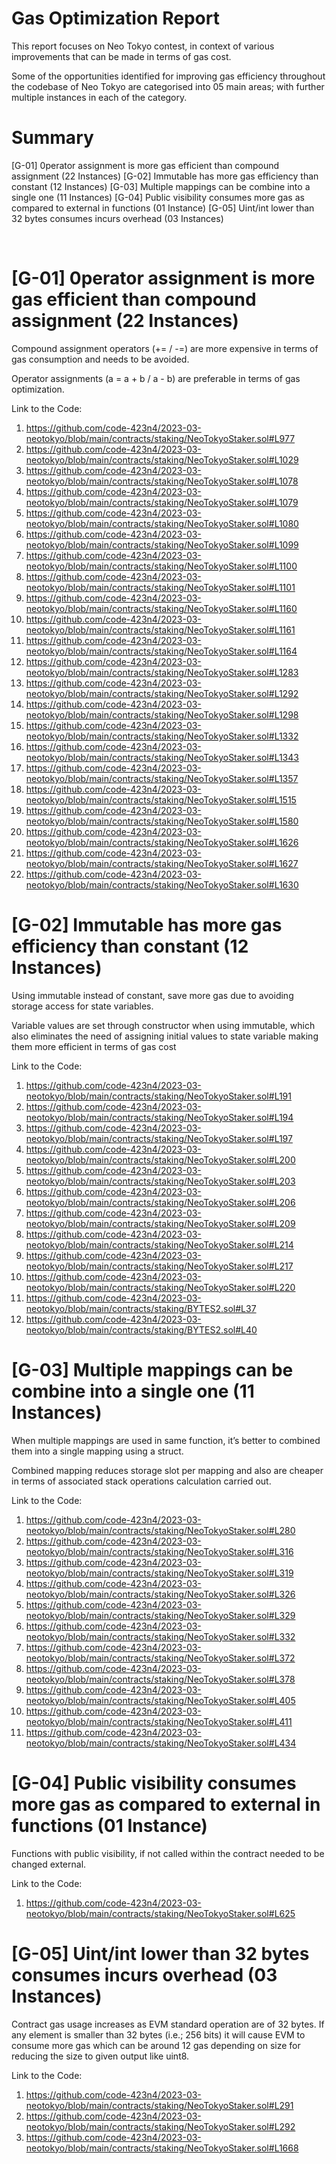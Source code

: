 
# Gas Optimization Report

This report focuses on Neo Tokyo contest, in context of various improvements that can be made in terms of gas cost.

Some of the opportunities identified for improving gas efficiency throughout the codebase of Neo Tokyo are categorised into 05 main areas; with further multiple instances in each of the category.


# Summary

[G-01] 0perator assignment is more gas efficient than compound assignment (22 Instances)
[G-02] Immutable has more gas efficiency than constant (12 Instances)
[G-03] Multiple mappings can be combine into a single one (11 Instances)
[G-04] Public visibility consumes more gas as compared to external in functions (01 Instance)
[G-05] Uint/int lower than 32 bytes consumes incurs overhead (03 Instances)

 
# [G-01] 0perator assignment is more gas efficient than compound assignment (22 Instances)

Compound assignment operators (+= / -=) are more expensive in terms of gas consumption and needs to be avoided.

Operator assignments (a = a + b / a - b) are preferable in terms of gas optimization.

Link to the Code:

1.	https://github.com/code-423n4/2023-03-neotokyo/blob/main/contracts/staking/NeoTokyoStaker.sol#L977
2.	https://github.com/code-423n4/2023-03-neotokyo/blob/main/contracts/staking/NeoTokyoStaker.sol#L1029
3.	https://github.com/code-423n4/2023-03-neotokyo/blob/main/contracts/staking/NeoTokyoStaker.sol#L1078
4.	https://github.com/code-423n4/2023-03-neotokyo/blob/main/contracts/staking/NeoTokyoStaker.sol#L1079
5.	https://github.com/code-423n4/2023-03-neotokyo/blob/main/contracts/staking/NeoTokyoStaker.sol#L1080
6.	https://github.com/code-423n4/2023-03-neotokyo/blob/main/contracts/staking/NeoTokyoStaker.sol#L1099
7.	https://github.com/code-423n4/2023-03-neotokyo/blob/main/contracts/staking/NeoTokyoStaker.sol#L1100
8.	https://github.com/code-423n4/2023-03-neotokyo/blob/main/contracts/staking/NeoTokyoStaker.sol#L1101
9.	https://github.com/code-423n4/2023-03-neotokyo/blob/main/contracts/staking/NeoTokyoStaker.sol#L1160
10.	https://github.com/code-423n4/2023-03-neotokyo/blob/main/contracts/staking/NeoTokyoStaker.sol#L1161
11.	https://github.com/code-423n4/2023-03-neotokyo/blob/main/contracts/staking/NeoTokyoStaker.sol#L1164
12.	https://github.com/code-423n4/2023-03-neotokyo/blob/main/contracts/staking/NeoTokyoStaker.sol#L1283
13.	https://github.com/code-423n4/2023-03-neotokyo/blob/main/contracts/staking/NeoTokyoStaker.sol#L1292
14.	https://github.com/code-423n4/2023-03-neotokyo/blob/main/contracts/staking/NeoTokyoStaker.sol#L1298
15.	https://github.com/code-423n4/2023-03-neotokyo/blob/main/contracts/staking/NeoTokyoStaker.sol#L1332
16.	https://github.com/code-423n4/2023-03-neotokyo/blob/main/contracts/staking/NeoTokyoStaker.sol#L1343
17.	https://github.com/code-423n4/2023-03-neotokyo/blob/main/contracts/staking/NeoTokyoStaker.sol#L1357
18.	https://github.com/code-423n4/2023-03-neotokyo/blob/main/contracts/staking/NeoTokyoStaker.sol#L1515
19.	https://github.com/code-423n4/2023-03-neotokyo/blob/main/contracts/staking/NeoTokyoStaker.sol#L1580
20.	https://github.com/code-423n4/2023-03-neotokyo/blob/main/contracts/staking/NeoTokyoStaker.sol#L1626
21.	https://github.com/code-423n4/2023-03-neotokyo/blob/main/contracts/staking/NeoTokyoStaker.sol#L1627
22.	https://github.com/code-423n4/2023-03-neotokyo/blob/main/contracts/staking/NeoTokyoStaker.sol#L1630


# [G-02] Immutable has more gas efficiency than constant (12 Instances)

Using immutable instead of constant, save more gas due to avoiding storage access for state variables.

Variable values are set through constructor when using immutable, which also eliminates the need of assigning initial values to state variable making them more efficient in terms of gas cost

Link to the Code:

1.	https://github.com/code-423n4/2023-03-neotokyo/blob/main/contracts/staking/NeoTokyoStaker.sol#L191
2.	https://github.com/code-423n4/2023-03-neotokyo/blob/main/contracts/staking/NeoTokyoStaker.sol#L194
3.	https://github.com/code-423n4/2023-03-neotokyo/blob/main/contracts/staking/NeoTokyoStaker.sol#L197
4.	https://github.com/code-423n4/2023-03-neotokyo/blob/main/contracts/staking/NeoTokyoStaker.sol#L200
5.	https://github.com/code-423n4/2023-03-neotokyo/blob/main/contracts/staking/NeoTokyoStaker.sol#L203
6.	https://github.com/code-423n4/2023-03-neotokyo/blob/main/contracts/staking/NeoTokyoStaker.sol#L206
7.	https://github.com/code-423n4/2023-03-neotokyo/blob/main/contracts/staking/NeoTokyoStaker.sol#L209
8.	https://github.com/code-423n4/2023-03-neotokyo/blob/main/contracts/staking/NeoTokyoStaker.sol#L214
9.	https://github.com/code-423n4/2023-03-neotokyo/blob/main/contracts/staking/NeoTokyoStaker.sol#L217
10.	https://github.com/code-423n4/2023-03-neotokyo/blob/main/contracts/staking/NeoTokyoStaker.sol#L220
11.	https://github.com/code-423n4/2023-03-neotokyo/blob/main/contracts/staking/BYTES2.sol#L37
12.	https://github.com/code-423n4/2023-03-neotokyo/blob/main/contracts/staking/BYTES2.sol#L40


# [G-03] Multiple mappings can be combine into a single one (11 Instances)

When multiple mappings are used in same function, it’s better to combined them into a single mapping using a struct.

Combined mapping reduces storage slot per mapping and also are cheaper in terms of associated stack operations calculation carried out.

Link to the Code:

1.	https://github.com/code-423n4/2023-03-neotokyo/blob/main/contracts/staking/NeoTokyoStaker.sol#L280
2.	https://github.com/code-423n4/2023-03-neotokyo/blob/main/contracts/staking/NeoTokyoStaker.sol#L316
3.	https://github.com/code-423n4/2023-03-neotokyo/blob/main/contracts/staking/NeoTokyoStaker.sol#L319
4.	https://github.com/code-423n4/2023-03-neotokyo/blob/main/contracts/staking/NeoTokyoStaker.sol#L326
5.	https://github.com/code-423n4/2023-03-neotokyo/blob/main/contracts/staking/NeoTokyoStaker.sol#L329
6.	https://github.com/code-423n4/2023-03-neotokyo/blob/main/contracts/staking/NeoTokyoStaker.sol#L332
7.	https://github.com/code-423n4/2023-03-neotokyo/blob/main/contracts/staking/NeoTokyoStaker.sol#L372
8.	https://github.com/code-423n4/2023-03-neotokyo/blob/main/contracts/staking/NeoTokyoStaker.sol#L378
9.	https://github.com/code-423n4/2023-03-neotokyo/blob/main/contracts/staking/NeoTokyoStaker.sol#L405
10.	https://github.com/code-423n4/2023-03-neotokyo/blob/main/contracts/staking/NeoTokyoStaker.sol#L411
11.	https://github.com/code-423n4/2023-03-neotokyo/blob/main/contracts/staking/NeoTokyoStaker.sol#L434


# [G-04] Public visibility consumes more gas as compared to external in functions (01 Instance)

Functions with public visibility, if not called within the contract needed to be changed external.

Link to the Code:

1.	https://github.com/code-423n4/2023-03-neotokyo/blob/main/contracts/staking/NeoTokyoStaker.sol#L625


# [G-05] Uint/int lower than 32 bytes consumes incurs overhead (03 Instances)

Contract gas usage increases as EVM standard operation are of 32 bytes. If any element is smaller than 32 bytes (i.e.; 256 bits) it will cause EVM to consume more gas which can be around 12 gas depending on size for reducing the size to given output like uint8.

Link to the Code:

1.	https://github.com/code-423n4/2023-03-neotokyo/blob/main/contracts/staking/NeoTokyoStaker.sol#L291
2.	https://github.com/code-423n4/2023-03-neotokyo/blob/main/contracts/staking/NeoTokyoStaker.sol#L292
3.	https://github.com/code-423n4/2023-03-neotokyo/blob/main/contracts/staking/NeoTokyoStaker.sol#L1668

